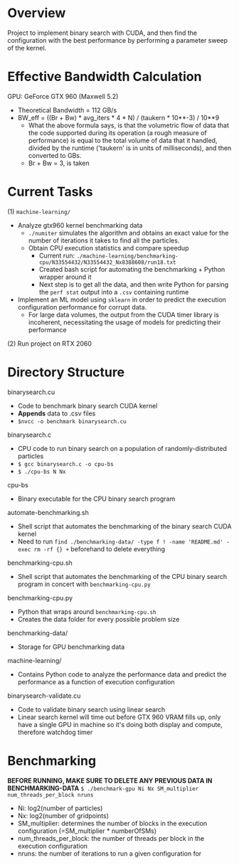 # Overview
Project to implement binary search with CUDA, and then find the configuration with the best performance by performing a parameter sweep of the kernel. 

# Effective Bandwidth Calculation
GPU: GeForce GTX 960 (Maxwell 5.2)
- Theoretical Bandwidth = 112 GB/s
- BW_eff = ((Br + Bw) * avg_iters * 4 * N) / (taukern * 10**-3) / 10**9
    - What the above formula says, is that the volumetric flow of data that the code supported during its operation (a rough measure of performance)
    is equal to the total volume of data that it handled, divided by the runtime ('taukern' is in units of milliseconds), and then converted to GBs.
    - Br + Bw = 3, is taken

# Current Tasks
(1) `machine-learning/`
- Analyze gtx960 kernel benchmarking data
    - `./numiter` simulates the algorithm and obtains an exact value for the number of iterations it takes to find all the particles. 
    - Obtain CPU execution statistics and compare speedup
        - Current run: `./machine-learning/benchmarking-cpu/N33554432/N33554432_Nx8388608/run18.txt`
        - Created bash script for automating the benchmarking + Python wrapper around it
        - Next step is to get all the data, and then write Python for parsing the `perf stat` output into a `.csv` containing runtime 
- Implement an ML model using `sklearn` in order to predict the execution configuration performance for corrupt data.
    - For large data volumes, the output from the CUDA timer library is incoherent, necessitating the usage of models for predicting their performance 

(2) Run project on RTX 2060


# Directory Structure
binarysearch.cu
- Code to benchmark binary search CUDA kernel
- **Appends** data to .csv files
- `$nvcc -o benchmark binarysearch.cu`

binarysearch.c
- CPU code to run binary search on a population of randomly-distributed particles
- `$ gcc binarysearch.c -o cpu-bs`
- `$ ./cpu-bs N Nx`

cpu-bs
- Binary executable for the CPU binary search program

automate-benchmarking.sh
- Shell script that automates the benchmarking of the binary search CUDA kernel
- Need to run `find ./benchmarking-data/ -type f ! -name 'README.md' -exec rm -rf {} +` beforehand to delete everything 

benchmarking-cpu.sh
- Shell script that automates the benchmarking of the CPU binary search program in concert with `benchmarking-cpu.py`

benchmarking-cpu.py
- Python that wraps around `benchmarking-cpu.sh`
- Creates the data folder for every possible problem size 

benchmarking-data/
- Storage for GPU benchmarking data

machine-learning/
- Contains Python code to analyze the performance data and predict the performance as a function of execution configuration 

binarysearch-validate.cu
- Code to validate binary search using linear search
- Linear search kernel will time out before GTX 960 VRAM fills up, only have a single GPU in machine so it's doing both display and compute, therefore watchdog timer

# Benchmarking
**BEFORE RUNNING, MAKE SURE TO DELETE ANY PREVIOUS DATA IN BENCHMARKING-DATA**
`$ ./benchmark-gpu Ni Nx SM_multiplier num_threads_per_block nruns`
- Ni: log2(number of particles)
- Nx: log2(number of gridpoints)
- SM_multiplier: determines the number of blocks in the execution configuration (=SM_multiplier * numberOfSMs)
- num_threads_per_block: the number of threads per block in the execution configuration
- nruns: the number of iterations to run a given configuration for
